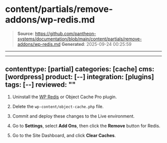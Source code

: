 # content/partials/remove-addons/wp-redis.md

> **Source**: https://github.com/pantheon-systems/documentation/blob/main/content/partials/remove-addons/wp-redis.md
> **Generated**: 2025-09-24 00:25:59

---

---
contenttype: [partial]
categories: [cache]
cms: [wordpress]
product: [--]
integration: [plugins]
tags: [--]
reviewed: ""
---

1. Uninstall the [WP Redis](https://wordpress.org/plugins/wp-redis/) or Object Cache Pro plugin.

1. Delete the `wp-content/object-cache.php` file.

1. Commit and deploy these changes to the Live environment.

1. Go to <Icon icon="gear" /> **Settings**, select **Add Ons**, then click the **Remove** button for Redis.

1. Go to the Site Dashboard, and click <Icon icon="cleaning" /> **Clear Caches**.
